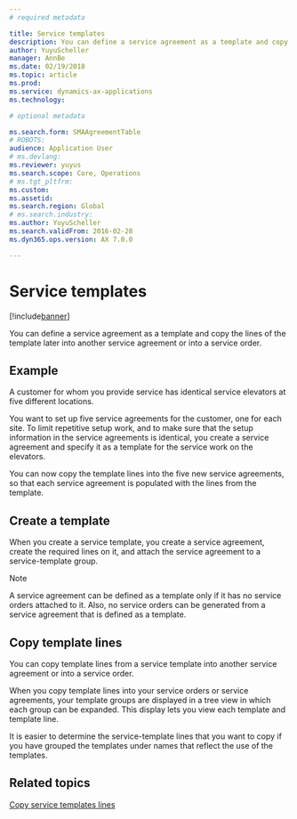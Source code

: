 ```yaml
---
# required metadata

title: Service templates
description: You can define a service agreement as a template and copy the lines of the template later into another service agreement or into a service order.
author: YuyuScheller
manager: AnnBe
ms.date: 02/19/2018
ms.topic: article
ms.prod: 
ms.service: dynamics-ax-applications
ms.technology: 

# optional metadata

ms.search.form: SMAAgreementTable
# ROBOTS: 
audience: Application User
# ms.devlang: 
ms.reviewer: yuyus
ms.search.scope: Core, Operations
# ms.tgt_pltfrm: 
ms.custom: 
ms.assetid: 
ms.search.region: Global
# ms.search.industry: 
ms.author: YuyuScheller
ms.search.validFrom: 2016-02-28
ms.dyn365.ops.version: AX 7.0.0

---
```


# Service templates

[!include[banner](../includes/banner.md)]

You can define a service agreement as a template and copy the lines of the template later into another service agreement or into a service order.

## Example

A customer for whom you provide service has identical service elevators at five different locations.

You want to set up five service agreements for the customer, one for each site.
To limit repetitive setup work, and to make sure that the setup information in
the service agreements is identical, you create a service agreement and specify
it as a template for the service work on the elevators.

You can now copy the template lines into the five new service agreements, so
that each service agreement is populated with the lines from the template.

## Create a template

When you create a service template, you create a service agreement, create the
required lines on it, and attach the service agreement to a service-template
group.

> [!NOTE]
> A service agreement can be defined as a template only if it has no service
orders attached to it. Also, no service orders can be generated from a service
agreement that is defined as a template.

## Copy template lines

You can copy template lines from a service template into another service
agreement or into a service order.

When you copy template lines into your service orders or service agreements,
your template groups are displayed in a tree view in which each group can be
expanded. This display lets you view each template and template line.

It is easier to determine the service-template lines that you want to copy if
you have grouped the templates under names that reflect the use of the
templates.

## Related topics

[Copy service templates lines](copy-service-template-lines.md)
